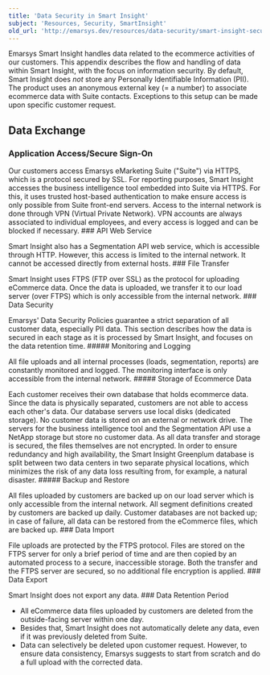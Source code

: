 ```yaml
---
title: 'Data Security in Smart Insight'
subject: 'Resources, Security, SmartInsight'
old_url: 'http://emarsys.dev/resources/data-security/smart-insight-security/'
---
```


Emarsys Smart Insight handles data related to the ecommerce activities of our customers. This appendix describes the flow and handling of data within Smart Insight, with the focus on information security. By default, Smart Insight does *not* store any Personally Identifiable Information (PII). The product uses an anonymous external key (= a number) to associate ecommerce data with Suite contacts. Exceptions to this setup can be made upon specific customer request.

Data Exchange
-------------

### Application Access/Secure Sign-On

 Our customers access Emarsys eMarketing Suite ("Suite") via HTTPS, which is a protocol secured by SSL. For reporting purposes, Smart Insight accesses the business intelligence tool embedded into Suite via HTTPS. For this, it uses trusted host-based authentication to make ensure access is only possible from Suite front-end servers. Access to the internal network is done through VPN (Virtual Private Network). VPN accounts are always associated to individual employees, and every access is logged and can be blocked if necessary. ### API Web Service

 Smart Insight also has a Segmentation API web service, which is accessible through HTTP. However, this access is limited to the internal network. It cannot be accessed directly from external hosts. ### File Transfer

 Smart Insight uses FTPS (FTP over SSL) as the protocol for uploading eCommerce data. Once the data is uploaded, we transfer it to our load server (over FTPS) which is only accessible from the internal network. ### Data Security

 Emarsys' Data Security Policies guarantee a strict separation of all customer data, especially PII data. This section describes how the data is secured in each stage as it is processed by Smart Insight, and focuses on the data retention time. ##### Monitoring and Logging

 All file uploads and all internal processes (loads, segmentation, reports) are constantly monitored and logged. The monitoring interface is only accessible from the internal network. ##### Storage of Ecommerce Data

 Each customer receives their own database that holds ecommerce data. Since the data is physically separated, customers are not able to access each other's data. Our database servers use local disks (dedicated storage). No customer data is stored on an external or network drive. The servers for the business intelligence tool and the Segmentation API use a NetApp storage but store no customer data. As all data transfer and storage is secured, the files themselves are not encrypted. In order to ensure redundancy and high availability, the Smart Insight Greenplum database is split between two data centers in two separate physical locations, which minimizes the risk of any data loss resulting from, for example, a natural disaster. ##### Backup and Restore

 All files uploaded by customers are backed up on our load server which is only accessible from the internal network. All segment definitions created by customers are backed up daily. Customer databases are not backed up; in case of failure, all data can be restored from the eCommerce files, which are backed up. ### Data Import

 File uploads are protected by the FTPS protocol. Files are stored on the FTPS server for only a brief period of time and are then copied by an automated process to a secure, inaccessible storage. Both the transfer and the FTPS server are secured, so no additional file encryption is applied. ### Data Export

 Smart Insight does not export any data. ### Data Retention Period

- All eCommerce data files uploaded by customers are deleted from the outside-facing server within one day.
- Besides that, Smart Insight does not automatically delete any data, even if it was previously deleted from Suite.
- Data can selectively be deleted upon customer request. However, to ensure data consistency, Emarsys suggests to start from scratch and do a full upload with the corrected data.